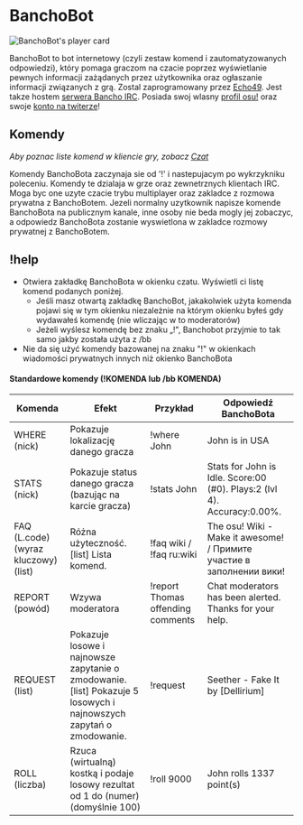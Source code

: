# BanchoBot

![BanchoBot's player card](BanchoBot.jpg "BanchoBot's player card")

BanchoBot to bot internetowy (czyli zestaw komend i zautomatyzowanych odpowiedzi), który pomaga graczom na czacie poprzez wyświetlanie pewnych informacji zażądanych przez użytkownika oraz ogłaszanie informacji związanych z grą. Zostal zaprogramowany przez [Echo49](/users/431). Jest takze hostem [serwera Bancho IRC](/wiki/Internet_Relay_Chat). Posiada swoj wlasny [profil osu!](/users/3) oraz swoje [konto na twiterze](https://twitter.com/banchoboat)!

## Komendy

*Aby poznac liste komend w kliencie gry, zobacz [Czat](/wiki/Chat_Console)*

Komendy BanchoBota zaczynaja sie od '!' i nastepujacym po wykrzykniku poleceniu. Komendy te dzialaja w grze oraz zewnetrznych klientach IRC. Moga byc one uzyte czacie trybu multiplayer oraz zakladce z rozmowa prywatna z BanchoBotem. Jezeli normalny uzytkownik napisze komende BanchoBota na publicznym kanale, inne osoby nie beda mogly jej zobaczyc, a odpowiedz BanchoBota zostanie wyswietlona w zakladce rozmowy prywatnej z BanchoBotem.

## !help

-   Otwiera zakładkę BanchoBota w okienku czatu. Wyświetli ci listę komend podanych poniżej.
    -   Jeśli masz otwartą zakładkę BanchoBot, jakakolwiek użyta komenda pojawi się w tym okienku niezależnie na którym okienku byłeś gdy wydawałeś komendę (nie wliczając w to moderatorów)
    -   Jeżeli wyślesz komendę bez znaku „!", Banchobot przyjmie to tak samo jakby została użyta z /bb
-   Nie da się użyć komendy bazowanej na znaku "!" w okienkach wiadomości prywatnych innych niż okienko BanchoBota

#### Standardowe komendy (!KOMENDA lub /bb KOMENDA)

| Komenda | Efekt | Przykład | Odpowiedź BanchoBota |
| ------- | ----- | -------- | -------------------- |
| WHERE (nick) | Pokazuje lokalizację danego gracza | !where John | John is in USA |
| STATS (nick) | Pokazuje status danego gracza (bazując na karcie gracza) | !stats John | Stats for John is Idle. Score:00 (#0). Plays:2 (lvl 4). Accuracy:0.00%. |
| FAQ (L.code)(wyraz kluczowy) (list) | Różna użyteczność. [list] Lista komend. | !faq wiki / !faq ru:wiki | The osu! Wiki - Make it awesome! / Примите участие в заполнении вики! |
| REPORT (powód) | Wzywa moderatora | !report Thomas offending comments | Chat moderators has been alerted. Thanks for your help. |
| REQUEST (list) | Pokazuje losowe i najnowsze zapytanie o zmodowanie. [list] Pokazuje 5 losowych i najnowszych zapytań o zmodowanie. | !request | Seether - Fake It by [Dellirium] |
| ROLL (liczba) | Rzuca (wirtualną) kostką i podaje losowy rezultat od 1 do (numer) (domyślnie 100) | !roll 9000 | John rolls 1337 point(s) |
